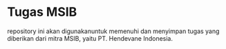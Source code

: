 # Tugas MSIB

repository ini akan digunakanuntuk memenuhi dan menyimpan tugas yang diberikan dari mitra MSIB, yaitu PT. Hendevane Indonesia.
